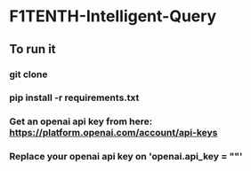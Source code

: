 # F1TENTH-Intelligent-Query

## To run it
### git clone
### pip install -r requirements.txt
### Get an openai api key from here: https://platform.openai.com/account/api-keys
### Replace your openai api key on 'openai.api_key = "<your openai api key>"'
